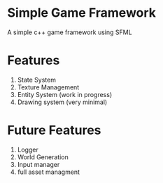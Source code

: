 # Simple Game Framework
A simple c++ game framework using SFML

# Features
1. State System
2. Texture Management
3. Entity System (work in progress)
4. Drawing system (very minimal)

# Future Features
1. Logger
2. World Generation
3. Input manager
4. full asset managment

